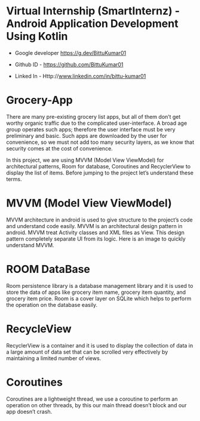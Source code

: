 # Virtual Internship (SmartInternz) - Android Application Development Using Kotlin
* Google developer https://g.dev/BittuKumar01

* Github ID - https://github.com/BittuKumar01

* Linked In - Http://www.linkedin.com/in/bittu-kumar01

# Grocery-App

There are many pre-existing grocery list apps, but all of them don’t get worthy organic traffic due to the complicated user-interface. A broad age group operates such apps; therefore the user interface must be very preliminary and basic. Such apps are downloaded by the user for convenience, so we must not add too many security layers, as we know that security comes at the cost of convenience.

In this project, we are using MVVM (Model View ViewModel) for architectural patterns, Room for database, Coroutines and RecyclerView to display the list of items. Before jumping to the project let’s understand these terms.

# MVVM (Model View ViewModel)
MVVM architecture in android is used to give structure to the project’s code and understand code easily. MVVM is an architectural design pattern in android. MVVM treat Activity classes and XML files as View. This design pattern completely separate UI from its logic. Here is an image to quickly understand MVVM.
# ROOM DataBase
Room persistence library is a database management library and it is used to store the data of apps like grocery item name, grocery item quantity, and grocery item price. Room is a cover layer on SQLite which helps to perform the operation on the database easily.
 
# RecycleView
RecyclerView is a container and it is used to display the collection of data in a large amount of data set that can be scrolled very effectively by maintaining a limited number of views.

# Coroutines
Coroutines are a lightweight thread, we use a coroutine to perform an operation on other threads, by this our main thread doesn’t block and our app doesn’t crash.
